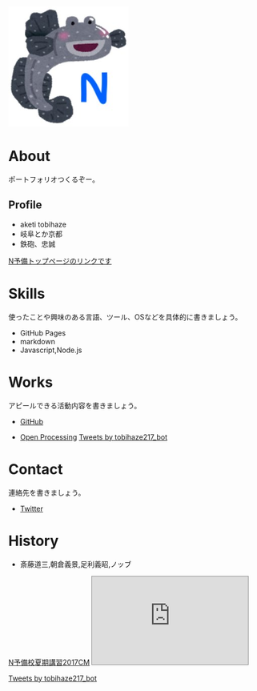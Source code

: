 ![プロフィール画像](bmNxfuKw_400x400.jpg)

# About
ポートフォリオつくるぞー。

## Profile
- aketi tobihaze
- 岐阜とか京都
- 鉄砲、忠誠


[N予備トップページのリンクです](https://nnn.ed.nico)


# Skills
使ったことや興味のある言語、ツール、OSなどを具体的に書きましょう。
- GitHub Pages
- markdown
- Javascript,Node.js

# Works
アピールできる活動内容を書きましょう。
- [GitHub](https://github.com/tobihaze)

- [Open Processing](https://www.openprocessing.org/user/208554/#sketches)
<a class="twitter-timeline" data-width="400" data-height="600" data-theme="dark" href="https://twitter.com/tobihaze217_bot?ref_src=twsrc%5Etfw">Tweets by tobihaze217_bot</a> <script async src="https://platform.twitter.com/widgets.js" charset="utf-8"></script>

# Contact
連絡先を書きましょう。
- [Twitter](https://twitter.com/tobihaze217_bot)

# History
- 斎藤道三,朝倉義景,足利義昭,ノッブ

<script type="application/javascript" src="https://embed.nicovideo.jp/watch/1500362884/script?w=640&h=360"></script><noscript><a href="https://www.nicovideo.jp/watch/1500362884">N予備校夏期講習2017CM</a></noscript>

<iframe width="312" height="176" src="https://ext.seiga.nicovideo.jp/thumb/mg451003" scrolling="no" style="border:solid 1px #888;" frameborder="0"><a href="http://nico.ms/mg451003">今週の叡王戦-あなたの知らない将棋の世界- 第6話：叡王戦とは？ / 叡王戦運営スタッフ - ニコニコ静画 (マンガ)</a></iframe>

<a class="twitter-timeline" data-width="400" data-height="600" data-theme="dark" href="https://twitter.com/tobihaze217_bot?ref_src=twsrc%5Etfw">Tweets by tobihaze217_bot</a> <script async src="https://platform.twitter.com/widgets.js" charset="utf-8"></script>

